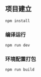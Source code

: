 ## 项目建立

```sh
npm install
```

### 编译运行

```sh
npm run dev
```

### 环境配置打包

```sh
npm run build
```


